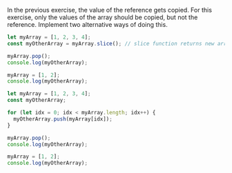 In the previous exercise, the value of the reference gets copied. For this exercise, only the values of the array should be copied, but not the reference. Implement two alternative ways of doing this.

```JavaScript
let myArray = [1, 2, 3, 4];
const myOtherArray = myArray.slice(); // slice function returns new array containing original values

myArray.pop();
console.log(myOtherArray);

myArray = [1, 2];
console.log(myOtherArray);
```

```JavaScript
let myArray = [1, 2, 3, 4];
const myOtherArray;

for (let idx = 0; idx < myArray.length; idx++) {
  myOtherArray.push(myArray[idx]);
}

myArray.pop();
console.log(myOtherArray);

myArray = [1, 2];
console.log(myOtherArray);
```
